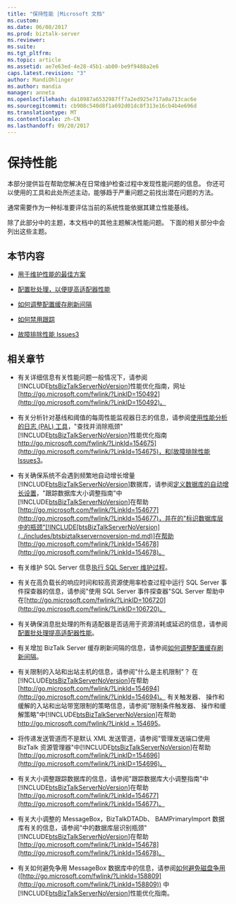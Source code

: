 ```yaml
---
title: "保持性能 |Microsoft 文档"
ms.custom: 
ms.date: 06/08/2017
ms.prod: biztalk-server
ms.reviewer: 
ms.suite: 
ms.tgt_pltfrm: 
ms.topic: article
ms.assetid: ae7e63ed-4e28-45b1-ab00-be9f9488a2e6
caps.latest.revision: "3"
author: MandiOhlinger
ms.author: mandia
manager: anneta
ms.openlocfilehash: da10987a6532987ff7a2ed925e717a0a713cac6e
ms.sourcegitcommit: cb908c540d8f1a692d01dc8f313e16cb4b4e696d
ms.translationtype: MT
ms.contentlocale: zh-CN
ms.lasthandoff: 09/20/2017
---
```

# <a name="maintaining-performance"></a>保持性能
本部分提供旨在帮助您解决在日常维护检查过程中发现性能问题的信息。 你还可以使用的工具和此处所述主动，能够趋于严重问题之前找出潜在问题的方法。  
  
 通常需要作为一种标准要评估当前的系统性能依据其建立性能基线。  
  
 除了此部分中的主题，本文档中的其他主题解决性能问题。 下面的相关部分中会列出这些主题。  
  
## <a name="in-this-section"></a>本节内容  
  
-   [用于维护性能的最佳方案](../technical-guides/best-practices-for-maintaining-performance.md)  
  
-   [配置批处理，以便提高适配器性能](../technical-guides/configuring-batching-to-improve-adapter-performance.md)  
  
-   [如何调整配置缓存刷新间隔](../technical-guides/how-to-adjust-the-configuration-cache-refresh-interval.md)  
  
-   [如何禁用跟踪](../technical-guides/how-to-disable-tracking.md)  
  
-   [故障排除性能 Issues3](../technical-guides/troubleshooting-performance-issues3.md)  
  
## <a name="related-sections"></a>相关章节  
  
-   有关详细信息有关性能问题一般情况下，请参阅[!INCLUDE[btsBizTalkServerNoVersion](../includes/btsbiztalkservernoversion-md.md)]性能优化指南，网址[http://go.microsoft.com/fwlink/?LinkID=150492](http://go.microsoft.com/fwlink/?LinkID=150492)。  
  
-   有关分析针对基线和阈值的每周性能监视器日志的信息，请参阅[使用性能分析的日志 (PAL) 工具](../technical-guides/using-the-performance-analysis-of-logs-pal-tool.md)，"查找并消除瓶颈"[!INCLUDE[btsBizTalkServerNoVersion](../includes/btsbiztalkservernoversion-md.md)]性能优化指南[http://go.microsoft.com/fwlink/?LinkId=154675](http://go.microsoft.com/fwlink/?LinkId=154675)，和[故障排除性能 Issues3](../technical-guides/troubleshooting-performance-issues3.md)。  
  
-   有关确保系统不会遇到频繁地自动增长增量[!INCLUDE[btsBizTalkServerNoVersion](../includes/btsbiztalkservernoversion-md.md)]数据库，请参阅[定义数据库的自动增长设置](../technical-guides/defining-auto-growth-settings-for-databases.md)，"跟踪数据库大小调整指南"中[!INCLUDE[btsBizTalkServerNoVersion](../includes/btsbiztalkservernoversion-md.md)]在帮助[http://go.microsoft.com/fwlink/?LinkId=154677](http://go.microsoft.com/fwlink/?LinkId=154677)，并在的"标识数据库层中的瓶颈"[!INCLUDE[btsBizTalkServerNoVersion](../includes/btsbiztalkservernoversion-md.md)]在帮助[http://go.microsoft.com/fwlink/?LinkId=154678](http://go.microsoft.com/fwlink/?LinkId=154678)。  
  
-   有关维护 SQL Server 信息[执行 SQL Server 维护过程](~/technical-guides/checklist-configuring-sql-server.md)。  
  
-   有关在高负载长的响应时间和较高资源使用率检查过程中运行 SQL Server 事件探查器的信息，请参阅"使用 SQL Server 事件探查器"SQL Server 帮助中在[http://go.microsoft.com/fwlink/?LinkID=106720](http://go.microsoft.com/fwlink/?LinkID=106720)。  
  
-   有关确保消息批处理的所有适配器是否适用于资源消耗或延迟的信息，请参阅[配置批处理提高适配器性能](../technical-guides/configuring-batching-to-improve-adapter-performance.md)。  
  
-   有关增加 BizTalk Server 缓存刷新间隔的信息，请参阅[如何调整配置缓存刷新间隔](../technical-guides/how-to-adjust-the-configuration-cache-refresh-interval.md)。  
  
-   有关限制的入站和出站主机的信息，请参阅"什么是主机限制"？ 在[!INCLUDE[btsBizTalkServerNoVersion](../includes/btsbiztalkservernoversion-md.md)]在帮助[http://go.microsoft.com/fwlink/?LinkId=154694](http://go.microsoft.com/fwlink/?LinkId=154694)。 有关触发器、 操作和缓解的入站和出站带宽限制的策略信息，请参阅"限制条件触发器、 操作和缓解策略"中[!INCLUDE[btsBizTalkServerNoVersion](../includes/btsbiztalkservernoversion-md.md)]在帮助[http://go.microsoft.com/fwlink/?LinkId = 154695](http://go.microsoft.com/fwlink/?LinkId=154695)。  
  
-   将传递发送管道而不是默认 XML 发送管道，请参阅"管理发送端口使用 BizTalk 资源管理器"中[!INCLUDE[btsBizTalkServerNoVersion](../includes/btsbiztalkservernoversion-md.md)]在帮助[http://go.microsoft.com/fwlink/?LinkID=154696](http://go.microsoft.com/fwlink/?LinkID=154696)。  
  
-   有关大小调整跟踪数据库的信息，请参阅"跟踪数据库大小调整指南"中[!INCLUDE[btsBizTalkServerNoVersion](../includes/btsbiztalkservernoversion-md.md)]在帮助[http://go.microsoft.com/fwlink/?LinkId=154677](http://go.microsoft.com/fwlink/?LinkId=154677)。  
  
-   有关大小调整的 MessageBox，BizTalkDTADb、 BAMPrimaryImport 数据库有关的信息，请参阅"中的数据库层识别瓶颈"[!INCLUDE[btsBizTalkServerNoVersion](../includes/btsbiztalkservernoversion-md.md)]在帮助[http://go.microsoft.com/fwlink/?LinkId=154678](http://go.microsoft.com/fwlink/?LinkId=154678)。  
  
-   有关如何避免争用 MessageBox 数据库中的信息，请参阅[如何避免磁盘争用](http://go.microsoft.com/fwlink/?LinkId=158809)([http://go.microsoft.com/fwlink/?LinkId=158809](http://go.microsoft.com/fwlink/?LinkId=158809)) 中[!INCLUDE[btsBizTalkServerNoVersion](../includes/btsbiztalkservernoversion-md.md)]性能优化指南。